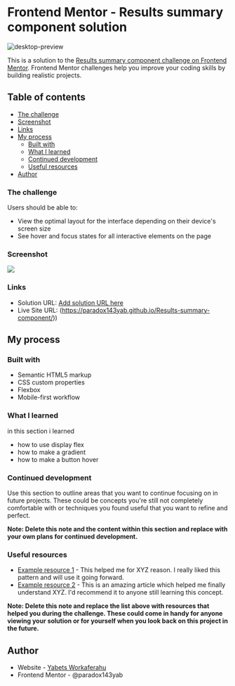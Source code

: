 # Frontend Mentor - Results summary component solution
![desktop-preview](https://github.com/paradox143yab/Results-summary-component/assets/121293066/a84855bb-177d-4e58-95ad-8a528ff18248)


This is a solution to the [Results summary component challenge on Frontend Mentor](https://www.frontendmentor.io/challenges/results-summary-component-CE_K6s0maV). Frontend Mentor challenges help you improve your coding skills by building realistic projects. 

## Table of contents

  - [The challenge](#the-challenge)
  - [Screenshot](#screenshot)
  - [Links](#links)
- [My process](#my-process)
  - [Built with](#built-with)
  - [What I learned](#what-i-learned)
  - [Continued development](#continued-development)
  - [Useful resources](#useful-resources)
- [Author](#author)


### The challenge

Users should be able to:

- View the optimal layout for the interface depending on their device's screen size
- See hover and focus states for all interactive elements on the page

### Screenshot

![]([./challage2.jpg](https://github.com/paradox143yab/Results-summary-component/blob/main/design/desktop-preview.jpg))

### Links

- Solution URL: [Add solution URL here](https://your-solution-url.com)
- Live Site URL: (https://paradox143yab.github.io/Results-summary-component/))

## My process

### Built with

- Semantic HTML5 markup
- CSS custom properties
- Flexbox
- Mobile-first workflow

### What I learned

in this section i learned 
- how to use display flex 
- how to make a gradient 
- how to make a button hover



### Continued development

Use this section to outline areas that you want to continue focusing on in future projects. These could be concepts you're still not completely comfortable with or techniques you found useful that you want to refine and perfect.

**Note: Delete this note and the content within this section and replace with your own plans for continued development.**

### Useful resources

- [Example resource 1](https://www.example.com) - This helped me for XYZ reason. I really liked this pattern and will use it going forward.
- [Example resource 2](https://www.example.com) - This is an amazing article which helped me finally understand XYZ. I'd recommend it to anyone still learning this concept.

**Note: Delete this note and replace the list above with resources that helped you during the challenge. These could come in handy for anyone viewing your solution or for yourself when you look back on this project in the future.**

## Author

- Website - [Yabets Workaferahu]([https://www.your-site.com](https://paradox143yab.github.io/Results-summary-component/))
- Frontend Mentor - @paradox143yab

